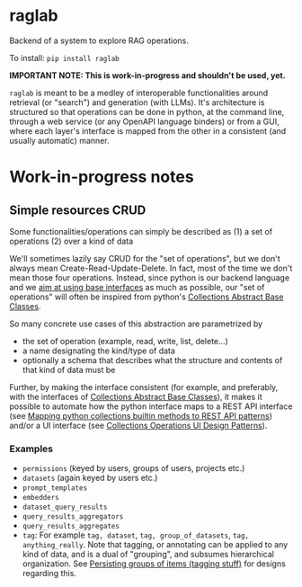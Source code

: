 # raglab

Backend of a system to explore RAG operations.

To install:	```pip install raglab```

**IMPORTANT NOTE: This is work-in-progress and shouldn't be used, yet.**

`raglab` is meant to be a medley of interoperable functionalities around retrieval 
(or "search") and generation (with LLMs).
It's architecture is structured so that operations can be done in python, 
at the command line, through a web service (or any OpenAPI language binders) or from a 
GUI, where each layer's interface is mapped from the other in a consistent 
(and usually automatic) manner.

# Work-in-progress notes

## Simple resources CRUD

Some functionalities/operations can simply be described as 
(1) a set of operations 
(2) over a kind of data

We'll sometimes lazily say CRUD for the "set of operations", but we don't always mean Create-Read-Update-Delete. In fact, most of the time we don't mean those four operations. Instead, since python is our backend language and we [aim at using base interfaces](https://medium.com/@thorwhalen1/mastering-modular-design-the-art-of-using-base-interface-facades-9d4a08d550d1) as much as possible, our "set of operations" will often be inspired from python's [Collections Abstract Base Classes](https://docs.python.org/3/library/collections.abc.html#collections-abstract-base-classes). 

So many concrete use cases of this abstraction are parametrized by
* the set of operation (example, read, write, list, delete...)
* a name designating the kind/type of data
* optionally a schema that describes what the structure and contents of that kind of data must be

Further, by making the interface consistent (for example, and preferably, with the interfaces of  [Collections Abstract Base Classes](https://docs.python.org/3/library/collections.abc.html#collections-abstract-base-classes)), it makes it possible to automate how the python interface maps to a REST API interface (see 
[Mapping python collections builtin methods to REST API patterns](https://github.com/i2mint/py2http/discussions/9))
and/or a UI interface (see [Collections Operations UI Design Patterns](https://github.com/i2mint/oui/discussions/14)).

### Examples

* `permissions` (keyed by users, groups of users, projects etc.)
* `datasets` (again keyed by users etc.)
* `prompt_templates`
* `embedders`
* `dataset_query_results`
* `query_results_aggregators`
* `query_results_aggregates`
* `tag`: For example `tag, dataset`, `tag, group_of_datasets`, `tag, anything_really`. Note that tagging, or annotating can be applied to any kind of data, and is a dual of "grouping", and subsumes hierarchical organization. See  [Persisting groups of items (tagging stuff)](https://github.com/i2mint/i2mint/blob/main/misc/Persisting%20groups%20of%20items%20(tagging%20stuff).ipynb) for designs regarding this.

